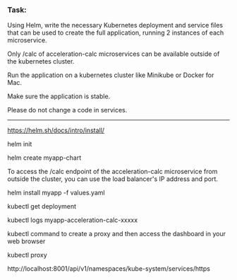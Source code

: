 ### Task:

Using Helm, write the necessary Kubernetes deployment and service files that can be used to create the full application, running 2 instances of each microservice.

Only /calc of acceleration-calc microservices can be available outside of the kubernetes cluster.

Run the application on a kubernetes cluster like Minikube or Docker for Mac.

Make sure the application is stable.

Please do not change a code in services.



-----------------------------------------------------------------------------------

https://helm.sh/docs/intro/install/


helm init

helm create myapp-chart



To access the /calc endpoint of the acceleration-calc microservice from outside the cluster, you can use the load balancer's IP address and port.

helm install myapp -f values.yaml

kubectl get deployment

kubectl logs myapp-acceleration-calc-xxxxx

kubectl command to create a proxy and then access the dashboard in your web browser

kubectl proxy

http://localhost:8001/api/v1/namespaces/kube-system/services/https
